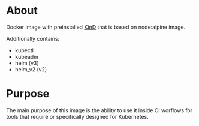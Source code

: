 # About

Docker image with preinstalled [KinD](https://kind.sigs.k8s.io/) that is based on node:alpine image.

Additionally contains:
- kubectl
- kubeadm
- helm (v3)
- helm_v2 (v2)

# Purpose

The main purpose of this image is the ability to use it inside CI worflows for tools that require or specifically designed for Kubernetes.

